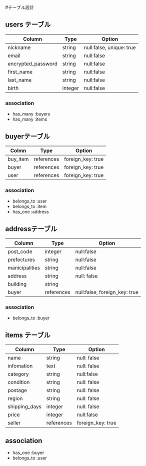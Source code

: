 #テーブル設計
## users テーブル
| Column              | Type     | Option                   |
| -------            | ------   |  ------                   |
| nickname           | string   | null:false, unique: true  |
| email              | string   | null:false                |
| encrypted_password | string   | null:false                |
| first_name         | string   | null:false                |
| last_name          | string   | null:false                |
| birth              | integer  |  null:false               | 
### association
- has_many :buyers
- has_many :items

## buyerテーブル
| Colmn    | Type       | Option               |
| ------   | -----         | ------            |
| buy_item | references | foreign_key: true    |
| buyer    | references |  foreign_key: true   |
| user     | references | foreign_key: true    |



### association

- belongs_to :user
- belongs_to :item
- has_one :address



## addressテーブル

| Column         | Type       | Option                        |
| -----          | ----       |  ------                       |
| post_code      | integer    | null:false                    |
| prefectures    | string     | null:false                    |
| manicipalities | string     | null:false                    |
| address        | string     | null: false                   | 
| building       | string     |                               | 
| buyer          | references | null:false, foreign_key: true |

### association

- belongs_to :buyer

## items テーブル

| Column        | Type       | Option            |
| ------        | -----      | ------            |
| name          | string     | null: false       |
| infomation    | text       | null: false       |
| category      | string     | null:false        |  
| condition     | string     | null: false       | 
| postage       | string     | null: false       | 
| region        | string     | null: false       | 
| shipping_days | integer    | null: false       |
| price         | integer    | null:false        |
| seller        | references | foreign_key: true | 

## association

- has_one :buyer
- belongs_to :user